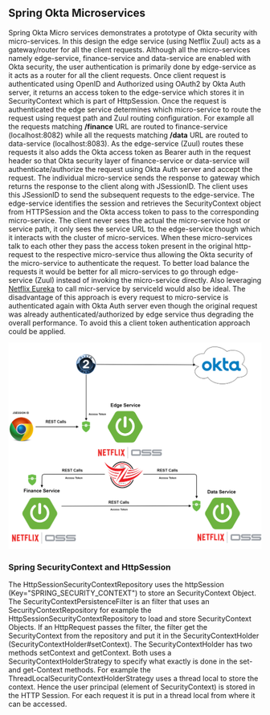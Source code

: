 ## Spring Okta Microservices

Spring Okta Micro services demonstrates a prototype of Okta security with micro-services. 
In this design the edge service (using Netflix Zuul) acts as a gateway/router for all the client requests. Although all the micro-services namely edge-service, finance-service and data-service are enabled with Okta security, the user authentication is primarily done by edge-service as it acts as a router for all the client requests.
Once client request is authenticated using OpenID and Authorized using OAuth2 by Okta Auth server, it returns an access token to the edge-service which stores it in SecurityContext which is part of HttpSession. 
Once the request is authenticated the edge service determines which micro-service to route the request using request path and Zuul routing configuration. For example all the requests matching **/finance** URL are routed to finance-service (localhost:8082) while all the requests matching **/data** URL are routed to data-service (localhost:8083).
As the edge-service (Zuul) routes these requests it also adds the Okta access token as Bearer auth in the request header so that Okta security layer of finance-service or data-service will authenticate/authorize the request using Okta Auth server and accept the request.
The individual micro-service sends the response to gateway which returns the response to the client along with JSessionID. The client uses this JSessionID to send the subsequent requests to the edge-service.
The edge-service identifies the session and retrieves the SecurityContext object from HTTPSession and the Okta access token to pass to the corresponding micro-service.
The client never sees the actual the micro-service host or service path, it only sees the service URL to the edge-service though which it interacts with the cluster of micro-services.
When these micro-services talk to each other they pass the access token present in the original http-request to the respective micro-service thus allowing the Okta security of the micro-service to authenticate the request. 
To better load balance the requests it would be better for all micro-services to go through edge-service (Zuul) instead of invoking the micro-service directly. Also leveraging [Netflix Eureka](https://github.com/Netflix/eureka) to call micr-service by serviceId would also be ideal.
The disadvantage of this approach is every request to micro-service is authenticated again with Okta Auth server even though the original request was already authenticated/authorized by edge service thus degrading the overall performance. To avoid this a client token authentication approach could be applied.    


   ![Spring Okta Microservices Design](images/design.png)



### Spring SecurityContext and HttpSession

The HttpSessionSecurityContextRepository uses the httpSession (Key="SPRING_SECURITY_CONTEXT") to store an SecurityContext Object. 
The SecurityContextPersistenceFilter is an filter that uses an SecurityContextRepository for example the HttpSessionSecurityContextRepository to load and store SecurityContext Objects. 
If an HttpRequest passes the filter, the filter get the SecurityContext from the repository and put it in the SecurityContextHolder (SecurityContextHolder#setContext). 
The SecurityContextHolder has two methods setContext and getContext. Both uses a SecurityContextHolderStrategy to specify what exactly is done in the set- and get-Context methods. 
For example the ThreadLocalSecurityContextHolderStrategy uses a thread local to store the context. Hence the user principal (element of SecurityContext) is stored in the HTTP Session. 
For each request it is put in a thread local from where it can be accessed.
